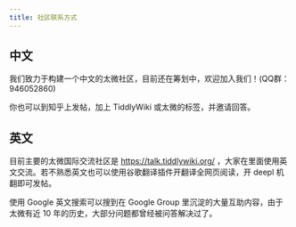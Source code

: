 ```yaml
---
title: 社区联系方式
---
```


## 中文

我们致力于构建一个中文的太微社区，目前还在筹划中，欢迎加入我们！(QQ群：946052860)

你也可以到知乎上发帖，加上 TiddlyWiki 或太微的标签，并邀请回答。

## 英文

目前主要的太微国际交流社区是 <https://talk.tiddlywiki.org/> ，大家在里面使用英文交流。若不熟悉英文也可以使用谷歌翻译插件开翻译全网页阅读，开 deepl 机翻即可发帖。

使用 Google 英文搜索可以搜到在 Google Group 里沉淀的大量互助内容，由于太微有近 10 年的历史，大部分问题都曾经被问答解决过了。
